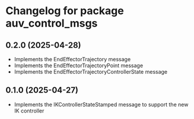 # Changelog for package auv_control_msgs

## 0.2.0 (2025-04-28)

- Implements the EndEffectorTrajectory message
- Implements the EndEffectorTrajectoryPoint message
- Implements the EndEffectorTrajectoryControllerState message

## 0.1.0 (2025-04-27)

- Implements the IKControllerStateStamped message to support the new IK
controller
